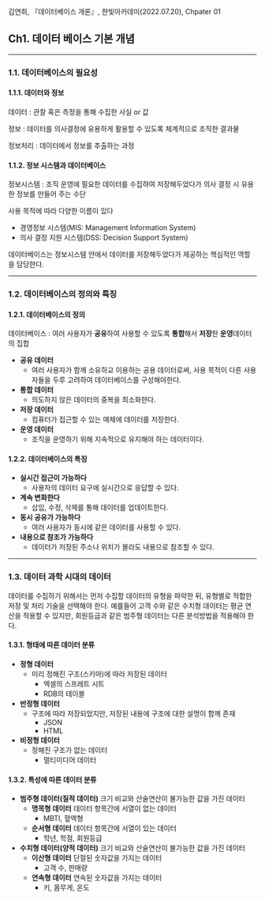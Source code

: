 김연희, 『데이터베이스 개론』, 한빛아카데미(2022.07.20), Chpater 01

## Ch1. 데이터 베이스 기본 개념
---
### 1.1. 데이터베이스의 필요성

#### 1.1.1. 데이터와 정보
데이터
: 관찰 혹은 측정을 통해 수집한 사실 or 값

정보
: 데이터를 의사결정에 유용하게 활용할 수 있도록 체계적으로 조직한 결과물

정보처리
: 데이터에서 정보를 추출하는 과정

#### 1.1.2. 정보 시스템과 데이터베이스
정보시스템
: 조직 운영에 필요한 데이터를 수집하여 저장해두었다가 의사 결정 시 유용한 정보를 만들어 주는 수단

사용 목적에 따라 다양한 이름이 있다
  * 경영정보 시스템(MIS: Management Information System)
  * 의사 결정 지원 시스템(DSS: Decision Support System)

데이터베이스는 정보시스템 안에서 데이터를 저장해두었다가 제공하는 핵심적인 역할을 담당한다.

---
### 1.2. 데이터베이스의 정의와 특징
#### 1.2.1. 데이터베이스의 정의
데이터베이스
: 여러 사용자가 **공유**하여 사용할 수 있도록 **통합**해서 **저장**한 **운영**데이터의 집합
* **공유 데이터**
  * 여러 사용자가 함께 소유하교 이용하는 공용 데이터로써, 사용 목적이 다른 사용자들을 두루 고려하여 데이터베이스를 구성해야한다.
* **통합 데이터**
  * 의도하지 않은 데이터의 중복을 최소화한다.
* **저장 데이터**
  * 컴퓨터가 접근할 수 있는 매체에 데이터를 저장한다.
* **운영 데이터**
  * 조직을 운영하기 위해 지속적으로 유지해야 하는 데이터이다.

#### 1.2.2. 데이터베이스의 특징
* **실시간 접근이 가능하다**
  * 사용자의 데이터 요구에 실시간으로 응답할 수 있다.
* **계속 변화한다**
  * 삽입, 수정, 삭제를 통해 데이터를 업데이트한다.
* **동시 공유가 가능하다**
  * 여러 사용자가 동시에 같은 데이터를 사용할 수 있다.
* **내용으로 참조가 가능하다**
  * 데이터가 저장된 주소나 위치가 몰라도 내용으로 참조할 수 있다.

---
### 1.3. 데이터 과학 시대의 데이터
데이터를 수집하기 위해서는 먼저 수집할 데이터의 유형을 파악한 뒤,  유형별로 적합한 저장 및 처리 기술을 선택해야 한다.
예를들어 고객 수와 같은 수치형 데이터는 평균 연산을 적용할 수 있지만, 회원등급과 같은 범주형 데이터는 다른 분석방법을 적용해야 한다.

#### 1.3.1. 형태에 따른 데이터 분류
* **정형 데이터**
  * 미리 정해진 구조(스키마)에 따라 저장된 데이터
    * 엑셀의 스프레트 시트
    * RDB의 테이블
* **반정형 데이터**
  * 구조에 따라 저장되었지만, 저장된 내용에 구조에 대한 설명이 함께 존재
    * JSON
    * HTML
* **비정형 데이터**
  * 정해진 구조가 없는 데이터
    * 멀티미디어 데이터
#### 1.3.2. 특성에 따른 데이터 분류
* **범주형 데이터(질적 데이터)**
크기 비교와 산술연산이 불가능한 값을 가진 데이터
  * **명목형 데이터**
  데이터 항목간에 서열이 없는 데이터
    * MBTI, 혈액형
  * **순서형 데이터**
  데이터 항목간에 서열이 있는 데이터
    * 학년, 학점, 회원등급
* **수치형 데이터(양적 데이터)**
크기 비교와 산술연산이 불가능한 값을 가진 데이터
  * **이산형 데이터**
  단절된 숫자값을 가지는 데이터
    * 고객 수, 판매량
  * **연속형 데이터**
  연속된 숫자값을 가지는 데이터
    * 키, 몸무게, 온도


